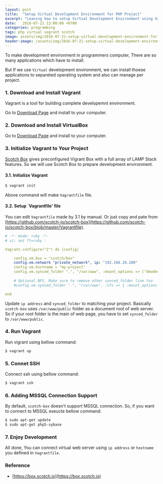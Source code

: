 ```yaml
---
layout: post
title:  "Setup Virtual Development Environment for PHP Project"
excerpt: "Leaning how to setup Virtual Development Environment using Vagrant for PHP Project"
date:   2016-07-21 13:00:00 +0700
categories: programming
tags: php virtual vagrant scotch
image: assets/img/2016-07-21-setup-virtual-development-environment-for-php-project.jpg
header-image: /assets/img/2016-07-21-setup-virtual-development-environment-for-php-project.jpg
---
```


To make development environment in programmers computer, There are so many applications which have to install.

But If we use `Virtual` development environment, we can install thoese applications to separeted operating system and also can manage per project.

### 1. Download and Install Vagrant

Vagrant is a tool for building complete developemnt environment.

Go to [Download Page](https://www.vagrantup.com/downloads.html) and install to your computer.

### 2. Download and Install VirtualBox

Go to [Download Page](https://www.virtualbox.org/wiki/Downloads) and install to your computer.

### 3. Initialize Vagrant to Your Project

[Scotch Box](https://box.scotch.io) gives preconfigured Vigrant Box with a full array of LAMP Stack features. So we will use Scotch Box to prepare development environment.

#### 3.1. Initialize Vagrant

```bash
$ vagrant init
```

Above command will make `Vagrantfile` file.

#### 3.2. Setup `Vagrantfile' file

You can edit `Vagrantfile` made by 3.1 by manual. Or just copy and pate from [https://github.com/scotch-io/scotch-box](https://github.com/scotch-io/scotch-box/blob/master/Vagrantfile).

```yml
# -*- mode: ruby -*-
# vi: set ft=ruby :

Vagrant.configure("2") do |config|

    config.vm.box = "scotch/box"
    config.vm.network "private_network", ip: "192.168.10.100"
    config.vm.hostname = "my-project"
    config.vm.synced_folder ".", "/var/www", :mount_options => ["dmode=777", "fmode=666"]
    
    # Optional NFS. Make sure to remove other synced_folder line too
    #config.vm.synced_folder ".", "/var/www", :nfs => { :mount_options => ["dmode=777","fmode=666"] }

end
```

Update `ip address` and `synced_folder` to matching your project. Basically `scotch-box` uses `/var/www/public` folder as a document root of web server. So if your root folder is the main of web page, you have to set `synced_folder` to `/var/www/public`.

### 4. Run Vagrant

Run vigrant using bellow command:

```bash
$ vagrant up
```

### 5. Connet SSH

Connect ssh using bellow command:

```bash
$ vagrant ssh
```

### 6. Adding MSSQL Connection Support

By default, `scotch-box` doesn't support MSSQL connection. So, if you want to connect to MSSQL exeucte bellow command:

```bash
$ sudo apt-get update
$ sudo apt-get php5-sybase
```

### 7. Enjoy Development

All done, You can connect virtual web server using `ip address` or `hostname` you defined in `Vagrantfile`.

### Reference

* [https://box.scotch.io](https://box.scotch.io)